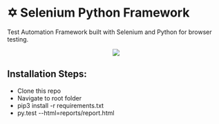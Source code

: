 # ✡️ Selenium Python Framework

Test Automation Framework built with Selenium and Python for browser testing.

<p align="center">
  <kbd>
    <img src="DemoExecution.gif"></img>
  </kbd>
</p>

    
## Installation Steps:
* Clone this repo
* Navigate to root folder
* pip3 install -r requirements.txt
* py.test --html=reports/report.html


